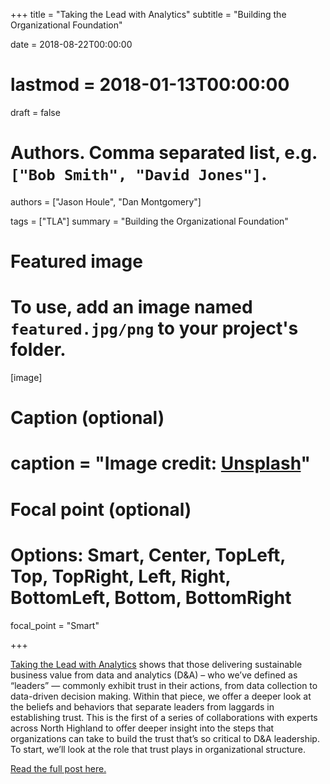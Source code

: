 +++
title = "Taking the Lead with Analytics"
subtitle = "Building the Organizational Foundation"

date = 2018-08-22T00:00:00
# lastmod = 2018-01-13T00:00:00
draft = false

# Authors. Comma separated list, e.g. `["Bob Smith", "David Jones"]`.
authors = ["Jason Houle", "Dan Montgomery"]

tags = ["TLA"]
summary = "Building the Organizational Foundation"

# Featured image
# To use, add an image named `featured.jpg/png` to your project's folder. 
[image]
  # Caption (optional)
  # caption = "Image credit: [**Unsplash**](https://unsplash.com/photos/CpkOjOcXdUY)"

  # Focal point (optional)
  # Options: Smart, Center, TopLeft, Top, TopRight, Left, Right, BottomLeft, Bottom, BottomRight
  focal_point = "Smart"

+++

[Taking the Lead with Analytics](../../../publication/tla/) shows that those delivering sustainable business value from data and analytics (D&A) – who we’ve defined as “leaders” — commonly exhibit trust in their actions, from data collection to data-driven decision making. Within that piece, we offer a deeper look at the beliefs and behaviors that separate leaders from laggards in establishing trust. This is the first of a series of collaborations with experts across North Highland to offer deeper insight into the steps that organizations can take to build the trust that’s so critical to D&A leadership. To start, we’ll look at the role that trust plays in organizational structure.

[Read the full post here.](http://blog.northhighland.com/taking-the-lead-with-analytics-building-the-organizational-foundation/)
